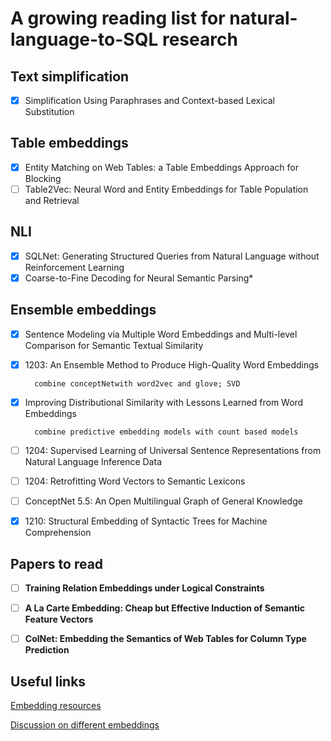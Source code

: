# A growing reading list for natural-language-to-SQL research
## Text simplification
- [x] Simplification Using Paraphrases and Context-based Lexical Substitution

## Table embeddings
- [x] Entity Matching on Web Tables: a Table Embeddings Approach for Blocking
- [ ] Table2Vec: Neural Word and Entity Embeddings for Table Population and Retrieval

## NLI 
- [x] SQLNet: Generating Structured Queries from Natural Language without Reinforcement Learning
- [x] Coarse-to-Fine Decoding for Neural Semantic Parsing*

## Ensemble embeddings
- [x] Sentence Modeling via Multiple Word Embeddings and Multi-level Comparison for Semantic Textual Similarity
- [x] 1203: An Ensemble Method to Produce High-Quality Word Embeddings

        combine conceptNetwith word2vec and glove; SVD

- [x] Improving Distributional Similarity with Lessons Learned from Word Embeddings

        combine predictive embedding models with count based models

- [ ] 1204: Supervised Learning of Universal Sentence Representations from Natural Language Inference Data
- [ ] 1204: Retrofitting Word Vectors to Semantic Lexicons
- [ ] ConceptNet 5.5: An Open Multilingual Graph of General Knowledge
- [x] 1210: Structural Embedding of Syntactic Trees for Machine Comprehension
 
## Papers to read
- [ ] __Training Relation Embeddings under Logical Constraints__

- [ ] __A La Carte Embedding: Cheap but Effective Induction of Semantic Feature Vectors__

- [ ] __ColNet: Embedding the Semantics of Web Tables for Column Type Prediction__

## Useful links
[Embedding resources](https://github.com/Hironsan/awesome-embedding-models)

[Discussion on different embeddings](https://medium.com/huggingface/universal-word-sentence-embeddings-ce48ddc8fc3a)
